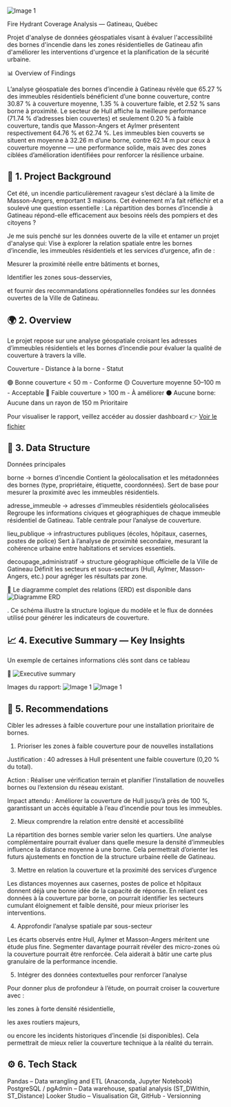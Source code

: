 ![Image 1](./docs/fontaine.png) 

Fire Hydrant Coverage Analysis — Gatineau, Québec

Projet d'analyse de données géospatiales visant à évaluer l'accessibilité des bornes d'incendie dans les zones résidentielles de Gatineau afin d'améliorer les interventions d'urgence et la planification de la sécurité urbaine.

📊 Overview of Findings

L’analyse géospatiale des bornes d’incendie à Gatineau révèle que 65.27 % des immeubles résidentiels bénéficient d’une bonne couverture, contre 30.87 % à couverture moyenne, 1.35 % à couverture faible, et 2.52 % sans borne à proximité.
Le secteur de Hull affiche la meilleure performance (71.74 % d’adresses bien couvertes) et seulement 0.20 % à faible couverture, tandis que Masson-Angers et Aylmer présentent respectivement 64.76 % et 62.74 %.
Les immeubles bien couverts se situent en moyenne à 32.26 m d’une borne, contre 62.14 m pour ceux à couverture moyenne — une performance solide, mais avec des zones ciblées d’amélioration identifiées pour renforcer la résilience urbaine.

## 🧭 1. Project Background

Cet été, un incendie particulièrement ravageur s’est déclaré à la limite de Masson-Angers, emportant 3 maisons.
Cet événement m'a fait réfléchir et a soulevé une question essentielle : La répartition des bornes d’incendie à Gatineau répond-elle efficacement aux besoins réels des pompiers et des citoyens ?

Je me suis penché sur les données ouverte de la ville et entamer un projet d'analyse qui:
Vise à explorer la relation spatiale entre les bornes d’incendie, les immeubles résidentiels et les services d’urgence, afin de :

Mesurer la proximité réelle entre bâtiments et bornes,

Identifier les zones sous-desservies,

et fournir des recommandations opérationnelles fondées sur les données ouvertes de la Ville de Gatineau.

## 🌍 2. Overview

Le projet repose sur une analyse géospatiale croisant les adresses d’immeubles résidentiels et les bornes d’incendie pour évaluer la qualité de couverture à travers la ville.

Couverture - Distance à la borne - Statut

🟢 Bonne couverture	 < 50 m	- Conforme
🟡 Couverture moyenne	50–100 m - Acceptable
🔴 Faible couverture	> 100 m -	À améliorer
⚫ Aucune borne: 	Aucune dans un rayon de 150 m	Prioritaire

Pour visualiser le rapport, veillez accéder au dossier dashboard 👉  [Voir le fichier](https://github.com/metsworks/fire_hydrant_gatineau/blob/main/dashboard/looker_report.txt)

## 🧩 3. Data Structure
Données principales

borne → bornes d’incendie 
Contient la géolocalisation et les métadonnées des bornes (type, propriétaire, étiquette, coordonnées).
Sert de base pour mesurer la proximité avec les immeubles résidentiels.

adresse_immeuble → adresses d’immeubles résidentiels géolocalisées
Regroupe les informations civiques et géographiques de chaque immeuble résidentiel de Gatineau.
Table centrale pour l’analyse de couverture.

lieu_publique → infrastructures publiques (écoles, hôpitaux, casernes, postes de police)
Sert à l’analyse de proximité secondaire, mesurant la cohérence urbaine entre habitations et services essentiels.

decoupage_administratif → structure géographique officielle de la Ville de Gatineau
Définit les secteurs et sous-secteurs (Hull, Aylmer, Masson-Angers, etc.) pour agréger les résultats par zone.

📎 Le diagramme complet des relations (ERD) est disponible dans ![Diagramme ERD](./data_structure/erd.png)


.
Ce schéma illustre la structure logique du modèle et le flux de données utilisé pour générer les indicateurs de couverture.

## 📈 4. Executive Summary — Key Insights

Un exemple de certaines informations clés sont dans ce tableau


📎 ![Executive summary](./docs/summary.png)

Images du rapport:  ![Image 1](./docs/01.png) ![Image 1](./docs/02.png) 


## 🧠 5. Recommendations

Cibler les adresses à faible couverture pour une installation prioritaire de bornes.

1. Prioriser les zones à faible couverture pour de nouvelles installations

Justification : 40 adresses à Hull présentent une faible couverture (0,20 % du total).

Action : Réaliser une vérification terrain et planifier l’installation de nouvelles bornes ou l’extension du réseau existant.

Impact attendu : Améliorer la couverture de Hull jusqu’à près de 100 %, garantissant un accès équitable à l’eau d’incendie pour tous les immeubles.


2. Mieux comprendre la relation entre densité et accessibilité

La répartition des bornes semble varier selon les quartiers. Une analyse complémentaire pourrait évaluer dans quelle mesure la densité d’immeubles influence la distance moyenne à une borne.
Cela permettrait d’orienter les futurs ajustements en fonction de la structure urbaine réelle de Gatineau.

3. Mettre en relation la couverture et la proximité des services d’urgence

Les distances moyennes aux casernes, postes de police et hôpitaux donnent déjà une bonne idée de la capacité de réponse.
En reliant ces données à la couverture par borne, on pourrait identifier les secteurs cumulant éloignement et faible densité, pour mieux prioriser les interventions.

4. Approfondir l’analyse spatiale par sous-secteur

Les écarts observés entre Hull, Aylmer et Masson-Angers méritent une étude plus fine.
Segmenter davantage pourrait révéler des micro-zones où la couverture pourrait être renforcée.
Cela aiderait à bâtir une carte plus granulaire de la performance incendie.


5. Intégrer des données contextuelles pour renforcer l’analyse

Pour donner plus de profondeur à l’étude, on pourrait croiser la couverture avec :

les zones à forte densité résidentielle,

les axes routiers majeurs,

ou encore les incidents historiques d’incendie (si disponibles).
Cela permettrait de mieux relier la couverture technique à la réalité du terrain.


## ⚙️ 6. Tech Stack
Pandas – Data wrangling and ETL (Anaconda, Jupyter Notebook)
PostgreSQL / pgAdmin – Data warehouse, spatial analysis (ST_DWithin, ST_Distance)
Looker Studio – Visualisation
Git, GitHub - Versionning



